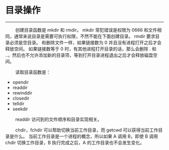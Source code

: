 # 目录操作
***

&emsp;&emsp;
创建目录函数是 mkdir 和 rmdir。
mkdir 常犯错误是权限为 0666 和文件相同，通常来说目录是需要可执行权限，不然不能在下面创建目录。
rmdir 要求目录必须是空目录。
和删除文件一样，如果链接数为 0 并且没有进程打开之后才会释放空间。
如果链接数等于 0 时，有其他进程打开目录的话，那么会删除 . 和 ..，然后也不允许添加新的目录项，等到打开目录进程退出之后才会释放磁盘空间。

&emsp;&emsp;
读取目录函数是：

+ opendir
+ readdir
+ rewinddir
+ closedir
+ telldir
+ seekdir

&emsp;&emsp;
readdir 访问到的文件顺序和目录实现相关。

&emsp;&emsp;
chdir，fchdir 可以帮助切换当前工作目录，而 getcwd 可以获得当前工作目录是什么。
当前工作目录是一个进程的概念，所以如果 A 调用 B，即使 B 调用 chdir 切换工作目录，B 执行完成之后，A 的工作目录也不会发生变化。